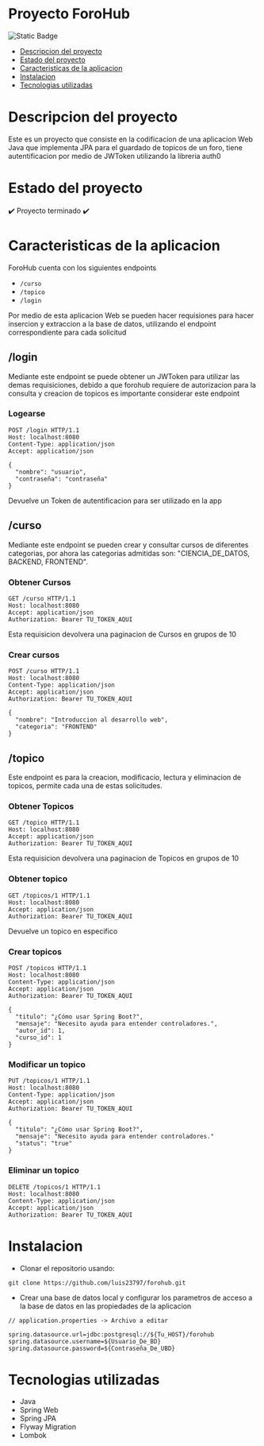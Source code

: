 # Proyecto ForoHub
![Static Badge](https://img.shields.io/badge/Estado%20del%20proyecto-Terminado-green)
- [Descripcion del proyecto](#descripcion-del-proyecto)
- [Estado del proyecto](#estado-del-proyecto)
- [Caracteristicas de la aplicacion](#caracteristicas-de-la-aplicacion)
- [Instalacion](#instalacion)
- [Tecnologias utilizadas](#tecnologias-utilizadas)
# Descripcion del proyecto
Este es un proyecto que consiste en la codificacion de una aplicacion Web Java que implementa JPA para el guardado de topicos de un foro, tiene autentificacion por medio de JWToken utilizando la libreria auth0

# Estado del proyecto
:heavy_check_mark: Proyecto terminado :heavy_check_mark:

# Caracteristicas de la aplicacion
ForoHub cuenta con los siguientes endpoints
* `/curso`
* `/topico` 
* `/login` 


Por medio de esta aplicacion Web se pueden hacer requisiones para hacer insercion y extraccion a la base de datos, utilizando el endpoint correspondiente para cada solicitud

## /login
Mediante este endpoint se puede obtener un JWToken para utilizar las demas requisiciones, debido a que forohub requiere de autorizacion para la consulta y creacion de topicos es importante considerar este endpoint


### Logearse
```
POST /login HTTP/1.1
Host: localhost:8080
Content-Type: application/json
Accept: application/json

{
  "nombre": "usuario",
  "contraseña": "contraseña"
}
```
Devuelve un Token de autentificacion para ser utilizado en la app

## /curso
Mediante este endpoint se pueden crear y consultar cursos de diferentes categorias, por ahora las categorias admitidas son: "CIENCIA_DE_DATOS,
BACKEND,
FRONTEND".

### Obtener Cursos
```
GET /curso HTTP/1.1
Host: localhost:8080
Accept: application/json
Authorization: Bearer TU_TOKEN_AQUI
```
Esta requisicion devolvera una paginacion de Cursos en grupos de 10

### Crear cursos
```
POST /curso HTTP/1.1
Host: localhost:8080
Content-Type: application/json
Accept: application/json
Authorization: Bearer TU_TOKEN_AQUI

{
  "nombre": "Introduccion al desarrollo web",
  "categoria": "FRONTEND"
}
```

## /topico
Este endpoint es para la creacion, modificacio, lectura y eliminacion de topicos, permite cada una de estas solicitudes.

### Obtener Topicos
```
GET /topico HTTP/1.1
Host: localhost:8080
Accept: application/json
Authorization: Bearer TU_TOKEN_AQUI
```
Esta requisicion devolvera una paginacion de Topicos en grupos de 10


### Obtener topico

```
GET /topicos/1 HTTP/1.1
Host: localhost:8080
Accept: application/json
Authorization: Bearer TU_TOKEN_AQUI
```
Devuelve un topico en especifico

### Crear topicos
```
POST /topicos HTTP/1.1
Host: localhost:8080
Content-Type: application/json
Accept: application/json
Authorization: Bearer TU_TOKEN_AQUI

{
  "titulo": "¿Cómo usar Spring Boot?",
  "mensaje": "Necesito ayuda para entender controladores.",
  "autor_id": 1,
  "curso_id": 1
}
```
### Modificar un topico
```
PUT /topicos/1 HTTP/1.1
Host: localhost:8080
Content-Type: application/json
Accept: application/json
Authorization: Bearer TU_TOKEN_AQUI

{
  "titulo": "¿Cómo usar Spring Boot?",
  "mensaje": "Necesito ayuda para entender controladores."
  "status": "true"
}
```
### Eliminar un topico
```
DELETE /topicos/1 HTTP/1.1
Host: localhost:8080
Content-Type: application/json
Accept: application/json
Authorization: Bearer TU_TOKEN_AQUI
```

# Instalacion 
* Clonar el repositorio usando:
```
git clone https://github.com/luis23797/forohub.git
```
* Crear una base de datos local y configurar los parametros de acceso a la base de datos en las propiedades de la aplicacion
```
// application.properties -> Archivo a editar

spring.datasource.url=jdbc:postgresql://${Tu_HOST}/forohub
spring.datasource.username=${Usuario_De_BD}
spring.datasource.password=${Contraseña_De_UBD}
```
# Tecnologias utilizadas
- Java
- Spring Web
- Spring JPA
- Flyway Migration
- Lombok
